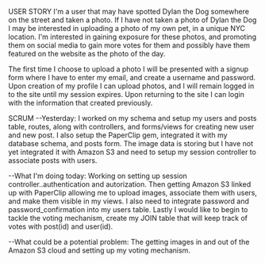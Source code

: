 USER STORY
I'm a user that may have spotted Dylan the Dog somewhere on the street and taken a photo.  If I have not taken a photo of Dylan the Dog I may be interested in uploading a photo of my own pet, in a unique NYC location.  I'm interested in gaining exposure for these photos, and promoting them on social media to gain more votes for them and possibly have them featured on the website as the photo of the day.

The first time I choose to upload a photo I will be presented with a signup form where I have to enter my email, and create a username and password.  Upon creation of my profile I can upload photos, and I will remain logged in to the site until my session expires.  Upon returning to the site I can login with the information that created previously.  

SCRUM
--Yesterday: I worked on my schema and setup my users and posts table, routes, along with controllers, and forms/views for creating new user and new post.  I also setup the PaperClip gem, integrated it with my database schema, and posts form.  The image data is storing but I have not yet integrated it with Amazon S3 and need to setup my session controller to associate posts with users.

--What I'm doing today: Working on setting up session controller..authentication and autorization.  Then getting Amazon S3 linked up with PaperClip allowing me to upload images, associate them with users, and make them visible in my views.  I also need to integrate password and password_confirmation into my users table.  Lastly I would like to begin to tackle the voting mechanism, create my JOIN table that will keep track of votes with post(id) and user(id).

--What could be a potential problem: The getting images in and out of the Amazon S3 cloud and setting up my voting mechanism.  